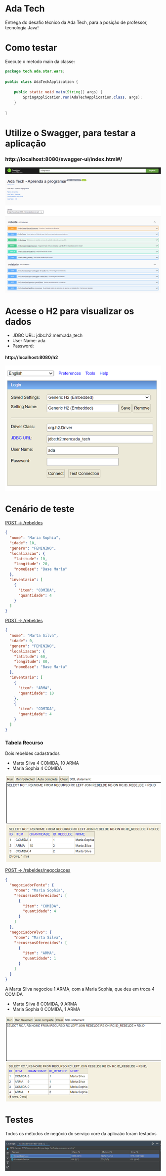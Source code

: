 # Ada Tech
Entrega do desafio técnico da Ada Tech, para a posição de professor, tecnologia Java!

# Como testar

Execute o metodo main da classe:
```java
package tech.ada.star.wars;

public class AdaTechApplication {

    public static void main(String[] args) {
        SpringApplication.run(AdaTechApplication.class, args);
    }

}
```

# Utilize o Swagger, para testar a aplicação
### http://localhost:8080/swagger-ui/index.html#/

![Alt text](doc/swagger.png?raw=true "Swagger")


# Acesse o H2 para visualizar os dados
* JDBC URL: jdbc:h2:mem:ada_tech
* User Name: ada
* Password: 
#### http://localhost:8080/h2

![Alt text](doc/h2.png?raw=true "H2")

# Cenário de teste

[POST -> /rebeldes](http://localhost:8080/swagger-ui/index.html#/rebelde/adicionarRebelde)
```json
{
  "nome": "Maria Sophia",
  "idade": 10,
  "genero": "FEMININO",
  "localizacao": {
    "latitude": 10,
    "longitude": 20,
    "nomeBase": "Base Maria"
  },
  "inventario": [
    {
      "item": "COMIDA",
      "quantidade": 4
    }
  ]
}
```

[POST -> /rebeldes](http://localhost:8080/swagger-ui/index.html#/rebelde/adicionarRebelde)
```json
{
  "nome": "Marta Silva",
  "idade": 0,
  "genero": "FEMININO",
  "localizacao": {
    "latitude": 60,
    "longitude": 80,
    "nomeBase": "Base Marta"
  },
  "inventario": [
    {
      "item": "ARMA",
      "quantidade": 10
    },
    {
      "item": "COMIDA",
      "quantidade": 4
    }
  ]
}
```
### Tabela Recurso
Dois rebeldes cadastrados
* Marta Silva 4 COMIDA, 10 ARMA
* Maria Sophia 4 COMIDA

![Alt text](doc/cadastro_rebelde.png?raw=true "Cadastro Rebelde")
  

[POST -> /rebeldes/negociacoes](http://localhost:8080/swagger-ui/index.html#/rebelde/negociarItens)
```json
{
  "negociadorFonte": {
    "nome": "Maria Sophia",
    "recusrsosOferecidos": [
      {
        "item": "COMIDA",
        "quantidade": 4
      }
    ]
  },
  "negociadorAlvo": {
    "nome": "Marta Silva",
    "recusrsosOferecidos": [
      {
        "item": "ARMA",
        "quantidade": 1
      }
    ]
  }
}
```

A Marta Silva negociou 1 ARMA, com a Maria Sophia, que deu em troca 4 COMIDA
* Marta Silva 8 COMIDA, 9 ARMA
* Maria Sophia 0 COMIDA, 1 ARMA

![Alt text](doc/negociacao_recursos.png?raw=true "Cadastro Rebelde")

# Testes
Todos os métodos de negócio do serviço core da aplicaão foram testados

![Alt text](doc/code_coverage.png?raw=true "Configurando token JWT no swagger")

